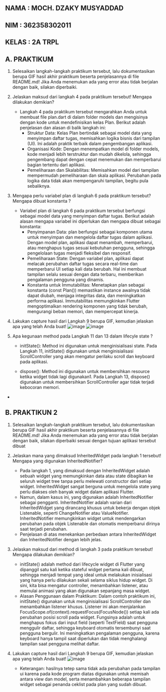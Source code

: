 **NAMA : MOCH. DZAKY MUSYADDAD**
-
**NIM : 362358302011**
-
**KELAS : 2A TRPL**
-
**A. PRAKTIKUM**
-
1. Selesaikan langkah-langkah praktikum tersebut, lalu dokumentasikan berupa GIF hasil akhir praktikum beserta penjelasannya di file README.md! Jika Anda menemukan ada yang error atau tidak berjalan dengan baik, silakan diperbaiki.
2. Jelaskan maksud dari langkah 4 pada praktikum tersebut! Mengapa dilakukan demikian?
   - Langkah 4 pada praktikum tersebut mengarahkan Anda untuk membuat file plan.dart di dalam folder models dan mengisinya dengan kode untuk mendefinisikan kelas Plan. Berikut adalah penjelasan dan alasan di balik langkah ini:
     - Struktur Data: Kelas Plan bertindak sebagai model data yang menyimpan daftar tugas, memisahkan logika bisnis dari tampilan (UI). Ini adalah praktik terbaik dalam pengembangan aplikasi.
     - Organisasi Kode: Dengan menempatkan model di folder models, kode menjadi lebih terstruktur dan mudah dikelola, sehingga pengembang dapat dengan cepat menemukan dan memperbarui bagian tertentu dari aplikasi.
     - Pemeliharaan dan Skalabilitas: Memisahkan model dari tampilan mempermudah pemeliharaan dan skala aplikasi. Perubahan pada logika data tidak akan mempengaruhi tampilan, begitu pula sebaliknya.

3. Mengapa perlu variabel plan di langkah 6 pada praktikum tersebut? Mengapa dibuat konstanta ?
   - Variabel plan di langkah 6 pada praktikum tersebut berfungsi sebagai model data yang menyimpan daftar tugas. Berikut adalah alasan mengapa variabel ini diperlukan dan mengapa dibuat sebagai konstanta:
     - Penyimpanan Data: plan berfungsi sebagai komponen utama untuk menyimpan dan mengelola daftar tugas dalam aplikasi. Dengan model plan, aplikasi dapat menambah, memperbarui, atau menghapus tugas sesuai kebutuhan pengguna, sehingga pengelolaan tugas menjadi fleksibel dan responsif.
     - Pemeliharaan State: Dengan variabel plan, aplikasi dapat melacak perubahan daftar tugas secara real-time dan memperbarui UI setiap kali data berubah. Hal ini membuat tampilan selalu sesuai dengan data terbaru, memberikan pengalaman pengguna yang dinamis.
     - Konstanta untuk Immutabilitas: Menetapkan plan sebagai konstanta (const Plan()) memastikan instance awalnya tidak dapat diubah, menjaga integritas data, dan meningkatkan performa aplikasi. Immutabilitas memungkinkan Flutter mengoptimalkan rendering komponen yang tidak berubah, mengurangi beban memori, dan mempercepat kinerja.

4. Lakukan capture hasil dari Langkah 9 berupa GIF, kemudian jelaskan apa yang telah Anda buat!
   ![image](https://github.com/user-attachments/assets/d8c6fced-bab9-4e2c-af4c-03f324c89ecf)
   ![image](https://github.com/user-attachments/assets/f43ea006-cb73-43e5-bb6d-e7fcdf61d516)

5. Apa kegunaan method pada Langkah 11 dan 13 dalam lifecyle state ?
   - initState(): Method ini digunakan untuk menginisialisasi state. Pada Langkah 11, initState() digunakan untuk menginisialisasi ScrollController yang akan mengatur perilaku scroll dan keyboard pada aplikasi.
   
   - dispose(): Method ini digunakan untuk membersihkan resource ketika widget tidak lagi digunakan1. Pada Langkah 13, dispose() digunakan untuk membersihkan ScrollController agar tidak terjadi kebocoran memori.
-

**B. PRAKTIKUN 2**
-

1. Selesaikan langkah-langkah praktikum tersebut, lalu dokumentasikan berupa GIF hasil akhir praktikum beserta penjelasannya di file README.md! Jika Anda menemukan ada yang error atau tidak berjalan dengan baik, silakan diperbaiki sesuai dengan tujuan aplikasi tersebut dibuat
2. Jelaskan mana yang dimaksud InheritedWidget pada langkah 1 tersebut! Mengapa yang digunakan InheritedNotifier?
   - Pada langkah 1, yang dimaksud dengan InheritedWidget adalah sebuah widget yang memungkinkan data atau state dibagikan ke seluruh widget tree tanpa perlu melewati constructor dari setiap widget. InheritedWidget sangat berguna untuk mengelola state yang perlu diakses oleh banyak widget dalam aplikasi Flutter.
   - Namun, dalam kasus ini, yang digunakan adalah InheritedNotifier sebagai pengganti. InheritedNotifier adalah varian dari InheritedWidget yang dirancang khusus untuk bekerja dengan objek Listenable, seperti ChangeNotifier atau ValueNotifier. InheritedNotifier memungkinkan widget untuk mendengarkan perubahan pada objek Listenable dan otomatis memperbarui dirinya saat terjadi perubahan.
   - Penjelasan di atas menekankan perbedaan antara InheritedWidget dan InheritedNotifier dengan lebih jelas.
  
3. Jelaskan maksud dari method di langkah 3 pada praktikum tersebut! Mengapa dilakukan demikian?
   - initState() adalah method dari lifecycle widget di Flutter yang dipanggil satu kali ketika stateful widget pertama kali dibuat, sehingga menjadi tempat yang ideal untuk melakukan inisialisasi yang hanya perlu dilakukan sekali selama siklus hidup widget. Di sini, kita bisa mengatur controller, menambahkan listener, atau memulai animasi yang akan digunakan sepanjang masa widget.
   - Alasan Penggunaan dalam Praktikum: Dalam contoh praktikum ini, initState() digunakan untuk menginisialisasi ScrollController dan menambahkan listener khusus. Listener ini akan menjalankan FocusScope.of(context).requestFocus(FocusNode()) setiap kali ada perubahan posisi scroll pada widget. Fungsinya adalah untuk menghapus fokus dari input field (seperti TextField) saat pengguna menggulir daftar, sehingga keyboard otomatis tersembunyi saat pengguna bergulir. Ini meningkatkan pengalaman pengguna, karena keyboard hanya tampil saat diperlukan dan tidak menghalangi tampilan saat pengguna melihat daftar.

4. Lakukan capture hasil dari Langkah 9 berupa GIF, kemudian jelaskan apa yang telah Anda buat!
   ![image](https://github.com/user-attachments/assets/a3ba5a99-c6cc-4c02-a7b4-c3daff904ea4)
   - Keterangan: hasilnya tetep sama tidak ada perubahan pada tampilan ui karena pada kode program diatas digunakan untuk memisah antara view dan model, serta menambahkan beberapa tampilan widget sebagai penanda ceklist pada plan yang sudah dibuat.
   



   
